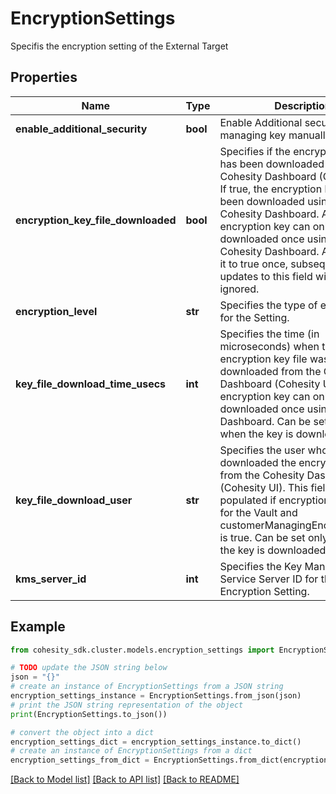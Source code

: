 # EncryptionSettings

Specifis the encryption setting of the External Target

## Properties

Name | Type | Description | Notes
------------ | ------------- | ------------- | -------------
**enable_additional_security** | **bool** | Enable Additional security by managing key manually | [optional] 
**encryption_key_file_downloaded** | **bool** | Specifies if the encryption key file has been downloaded using the Cohesity Dashboard (Cohesity UI). If true, the encryption key has been downloaded using the Cohesity Dashboard. An encryption key can only be downloaded once using the Cohesity Dashboard. After setting it to true once, subsequent updates to this field will be ignored. | [optional] 
**encryption_level** | **str** | Specifies the type of encryption for the Setting. | 
**key_file_download_time_usecs** | **int** | Specifies the time (in microseconds) when the encryption key file was downloaded from the Cohesity Dashboard (Cohesity UI). An encryption key can only be downloaded once using Cohesity Dashboard. Can be set only once when the key is downloaded. | [optional] [readonly] 
**key_file_download_user** | **str** | Specifies the user who downloaded the encryption key from the Cohesity Dashboard (Cohesity UI). This field is only populated if encryption is enabled for the Vault and customerManagingEncryptionKeys is true. Can be set only once when the key is downloaded. | [optional] [readonly] 
**kms_server_id** | **int** | Specifies the Key Management Service Server ID for the Encryption Setting. | [optional] 

## Example

```python
from cohesity_sdk.cluster.models.encryption_settings import EncryptionSettings

# TODO update the JSON string below
json = "{}"
# create an instance of EncryptionSettings from a JSON string
encryption_settings_instance = EncryptionSettings.from_json(json)
# print the JSON string representation of the object
print(EncryptionSettings.to_json())

# convert the object into a dict
encryption_settings_dict = encryption_settings_instance.to_dict()
# create an instance of EncryptionSettings from a dict
encryption_settings_from_dict = EncryptionSettings.from_dict(encryption_settings_dict)
```
[[Back to Model list]](../README.md#documentation-for-models) [[Back to API list]](../README.md#documentation-for-api-endpoints) [[Back to README]](../README.md)


